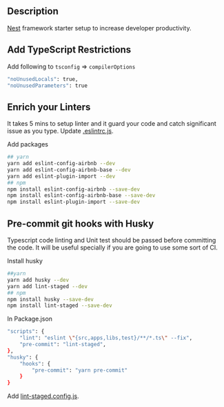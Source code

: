 ## Description

[Nest](https://github.com/nestjs/nest) framework starter setup to increase developer productivity.

## Add TypeScript Restrictions

Add following to `tsconfig` => `compilerOptions`

```bash
"noUnusedLocals": true,
"noUnusedParameters": true
```

## Enrich your Linters

It takes 5 mins to setup linter and it guard your code and catch significant issue as you type.
Update [.eslintrc.js](https://github.com/ompandey13/AwesomeNodeJS/blob/master/initial_setups/nest/.eslintrc.js).

Add packages

```bash
## yarn
yarn add eslint-config-airbnb --dev
yarn add eslint-config-airbnb-base --dev
yarn add eslint-plugin-import --dev
## npm
npm install eslint-config-airbnb --save-dev
npm install eslint-config-airbnb-base --save-dev
npm install eslint-plugin-import --save-dev
```

## Pre-commit git hooks with Husky

Typescript code linting and Unit test should be passed before committing the code. It will be useful specially if you are going to use some sort of CI.

Install husky

```bash
##yarn
yarn add husky --dev
yarn add lint-staged --dev
## npm
npm install husky --save-dev
npm install lint-staged --save-dev
```

In Package.json

```bash
"scripts": {
    "lint": "eslint \"{src,apps,libs,test}/**/*.ts\" --fix",
    "pre-commit": "lint-staged",
},
"husky": {
    "hooks": {
        "pre-commit": "yarn pre-commit"
    }
}
```

Add [lint-staged.config.js](https://github.com/ompandey13/AwesomeNodeJS/blob/master/initial_setups/nest/lint-staged.config.js).
